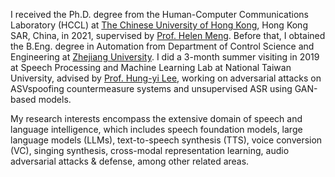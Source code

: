I received the Ph.D. degree from the Human-Computer Communications Laboratory (HCCL) at [The Chinese University of Hong Kong](https://www.cuhk.edu.hk/english/index.html), Hong Kong SAR, China, in 2021, supervised by [Prof. Helen Meng](http://www.se.cuhk.edu.hk/people/academic-staff/prof-meng-mei-ling-helen/). Before that, I obtained the B.Eng. degree in Automation from Department of Control Science and Engineering at [Zhejiang University](https://www.zju.edu.cn/english/). 
I did a 3-month summer visiting in 2019 at Speech Processing and Machine Learning Lab at National Taiwan University, advised by [Prof. Hung-yi Lee](https://scholar.google.com/citations?user=DxLO11IAAAAJ&hl=en), working on adversarial attacks on ASVspoofing countermeasure systems and unsupervised ASR using GAN-based models.

My research interests encompass the extensive domain of speech and language intelligence, which includes speech foundation models, large language models (LLMs), text-to-speech synthesis (TTS), voice conversion (VC), singing synthesis, cross-modal representation learning, audio adversarial attacks \& defense, among other related areas. 
